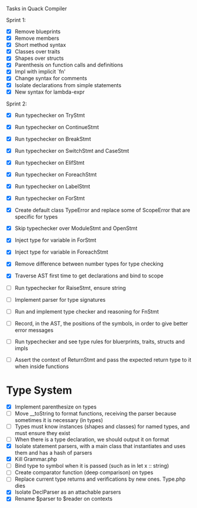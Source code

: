 Tasks in Quack Compiler

Sprint 1:

- [x] Remove blueprints
- [x] Remove members
- [x] Short method syntax
- [x] Classes over traits
- [x] Shapes over structs
- [x] Parenthesis on function calls and definitions
- [x] Impl with implicit `fn'
- [x] Change syntax for comments
- [x] Isolate declarations from simple statements
- [x] New syntax for lambda-expr

Sprint 2:

- [x] Run typechecker on TryStmt
- [x] Run typechecker on ContinueStmt
- [x] Run typechecker on BreakStmt
- [x] Run typechecker on SwitchStmt and CaseStmt
- [x] Run typechecker on ElifStmt
- [x] Run typechecker on ForeachStmt
- [x] Run typechecker on LabelStmt
- [x] Run typechecker on ForStmt
- [x] Create default class TypeError and replace some of ScopeError that are specific for types
- [x] Skip typechecker over ModuleStmt and OpenStmt
- [x] Inject type for variable in ForStmt
- [x] Inject type for variable in ForeachStmt
- [x] Remove difference between number types for type checking
- [x] Traverse AST first time to get declarations and bind to scope

- [ ] Run typechecker for RaiseStmt, ensure string
- [ ] Implement parser for type signatures
- [ ] Run and implement type checker and reasoning for FnStmt
- [ ] Record, in the AST, the positions of the symbols, in order to give better error messages
- [ ] Run typechecker and see type rules for bluerprints, traits, structs and impls
- [ ] Assert the context of ReturnStmt and pass the expected return type to it when inside functions

# Type System

- [x] Implement parenthesize on types
- [ ] Move __toString to format functions, receiving the parser because sometimes it is necessary (in types)
- [ ] Types must know instances (shapes and classes) for named types, and must ensure they exist
- [ ] When there is a type declaration, we should output it on format
- [x] Isolate statement parsers, with a main class that instantiates and uses them and has a hash of parsers
- [x] Kill Grammar.php
- [ ] Bind type to symbol when it is passed (such as in let x :: string)
- [ ] Create comparator function (deep comparison) on types
- [ ] Replace current type returns and verifications by new ones. Type.php dies
- [x] Isolate DeclParser as an attachable parsers
- [x] Rename $parser to $reader on contexts
